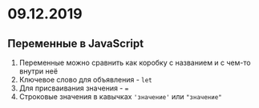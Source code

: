 # 09.12.2019

## Переменные в JavaScript

1. Переменные можно сравнить как коробку с названием и с чем-то внутри неё
2. Ключевое слово для объявления - ``let``
3. Для присваивания значения - ``=``
4. Строковые значения в кавычках ``'значение'`` или ``"значение"``